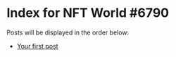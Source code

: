 # Index for NFT World #6790
Posts will be displayed in the order below:

- [Your first post](./001-first.md)

